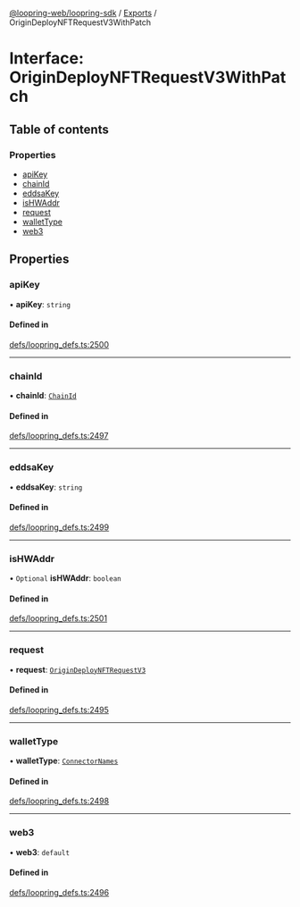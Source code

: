 [@loopring-web/loopring-sdk](../README.md) / [Exports](../modules.md) / OriginDeployNFTRequestV3WithPatch

# Interface: OriginDeployNFTRequestV3WithPatch

## Table of contents

### Properties

- [apiKey](OriginDeployNFTRequestV3WithPatch.md#apikey)
- [chainId](OriginDeployNFTRequestV3WithPatch.md#chainid)
- [eddsaKey](OriginDeployNFTRequestV3WithPatch.md#eddsakey)
- [isHWAddr](OriginDeployNFTRequestV3WithPatch.md#ishwaddr)
- [request](OriginDeployNFTRequestV3WithPatch.md#request)
- [walletType](OriginDeployNFTRequestV3WithPatch.md#wallettype)
- [web3](OriginDeployNFTRequestV3WithPatch.md#web3)

## Properties

### apiKey

• **apiKey**: `string`

#### Defined in

[defs/loopring_defs.ts:2500](https://github.com/Loopring/loopring_sdk/blob/427d9da/src/defs/loopring_defs.ts#L2500)

___

### chainId

• **chainId**: [`ChainId`](../enums/ChainId.md)

#### Defined in

[defs/loopring_defs.ts:2497](https://github.com/Loopring/loopring_sdk/blob/427d9da/src/defs/loopring_defs.ts#L2497)

___

### eddsaKey

• **eddsaKey**: `string`

#### Defined in

[defs/loopring_defs.ts:2499](https://github.com/Loopring/loopring_sdk/blob/427d9da/src/defs/loopring_defs.ts#L2499)

___

### isHWAddr

• `Optional` **isHWAddr**: `boolean`

#### Defined in

[defs/loopring_defs.ts:2501](https://github.com/Loopring/loopring_sdk/blob/427d9da/src/defs/loopring_defs.ts#L2501)

___

### request

• **request**: [`OriginDeployNFTRequestV3`](OriginDeployNFTRequestV3.md)

#### Defined in

[defs/loopring_defs.ts:2495](https://github.com/Loopring/loopring_sdk/blob/427d9da/src/defs/loopring_defs.ts#L2495)

___

### walletType

• **walletType**: [`ConnectorNames`](../enums/ConnectorNames.md)

#### Defined in

[defs/loopring_defs.ts:2498](https://github.com/Loopring/loopring_sdk/blob/427d9da/src/defs/loopring_defs.ts#L2498)

___

### web3

• **web3**: `default`

#### Defined in

[defs/loopring_defs.ts:2496](https://github.com/Loopring/loopring_sdk/blob/427d9da/src/defs/loopring_defs.ts#L2496)
